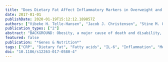```yaml
---
title: "Does Dietary Fat Affect Inflammatory Markers in Overweight and Obese Individuals?-A Review of Randomized Controlled Trials from 2010 to 2016"
date: 2017-01-01
publishDate: 2020-01-19T15:12:12.189857Z
authors: ["Vibeke H. Telle-Hansen", "Jacob J. Christensen", "Stine M. Ulven", "Kirsten B. Holven"]
publication_types: ["2"]
abstract: "BACKGROUND: Obesity, a major cause of death and disability, is increasing worldwide. Obesity is characterized by a chronic, low-grade inflammatory state which is suggested to play a critical role in the development of obesity-related diseases like cardiovascular diseases and type 2 diabetes. In fact, in the hours following consumption of a meal, a transient increase in inflammatory markers occurs, a response that is exaggerated in obese subjects. Dietary composition, including content of dietary fatty acids, may affect this inflammatory response both acutely and chronically, and thereby be predictive of progression of disease. The aim of the review was to summarize the literature from 2010 to 2016 regarding the effects of dietary fat intake on levels of inflammatory markers in overweight and obesity in human randomized controlled trials. METHODS AND RESULTS: We performed a literature search in MEDLINE, EMBASE, and PubMed databases. The literature search included human randomized controlled trials, both postprandial and long-term interventions, from January 2010 to September 2016. In total, 37 articles were included. Interventions with dairy products, vegetable oils, or nuts showed minor effects on inflammatory markers. The most consistent inflammatory-mediating effects were found in intervention with whole diets, which suggests that many components of the diet reduce inflammation synergistically. Furthermore, interventions with weight reduction and different fatty acids did not clearly show beneficial effects on inflammatory markers. CONCLUSION: Most interventions showed either no or minor effects of dietary fat intake on inflammatory markers in overweight and obese subjects. To progress our understanding on how diet and dietary components affect our health, mechanistic studies are required. Hence, future studies should include whole diets and characterization of obese phenotypes at a molecular level, including omics data and gut microbiota."
featured: false
publication: "*Genes & Nutrition*"
tags: ["CRP", "Dietary fat", "Fatty acids", "IL-6", "Inflammation", "Metabolic", "Obese", "Overweight", "RCT", "TNFα"]
doi: "10.1186/s12263-017-0580-4"
---
```


